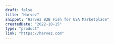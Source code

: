 ```yaml
---
draft: false
title: "Harvez"
snippet: "Harvez B2B Fish for USA Marketplace"
createdDate: "2022-10-15"
type: "product"
link: "https://harvez.com"
---
```

